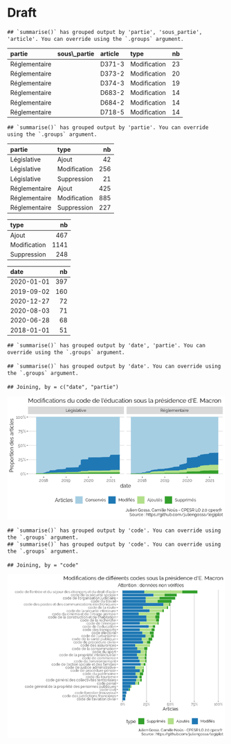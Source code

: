 Draft
================

    ## `summarise()` has grouped output by 'partie', 'sous_partie', 'article'. You can override using the `.groups` argument.

<table>
<thead>
<tr>
<th style="text-align:left;">
partie
</th>
<th style="text-align:left;">
sous\_partie
</th>
<th style="text-align:left;">
article
</th>
<th style="text-align:left;">
type
</th>
<th style="text-align:right;">
nb
</th>
</tr>
</thead>
<tbody>
<tr>
<td style="text-align:left;">
Réglementaire
</td>
<td style="text-align:left;">
</td>
<td style="text-align:left;">
D371-3
</td>
<td style="text-align:left;">
Modification
</td>
<td style="text-align:right;">
23
</td>
</tr>
<tr>
<td style="text-align:left;">
Réglementaire
</td>
<td style="text-align:left;">
</td>
<td style="text-align:left;">
D373-2
</td>
<td style="text-align:left;">
Modification
</td>
<td style="text-align:right;">
20
</td>
</tr>
<tr>
<td style="text-align:left;">
Réglementaire
</td>
<td style="text-align:left;">
</td>
<td style="text-align:left;">
D374-3
</td>
<td style="text-align:left;">
Modification
</td>
<td style="text-align:right;">
19
</td>
</tr>
<tr>
<td style="text-align:left;">
Réglementaire
</td>
<td style="text-align:left;">
</td>
<td style="text-align:left;">
D683-2
</td>
<td style="text-align:left;">
Modification
</td>
<td style="text-align:right;">
14
</td>
</tr>
<tr>
<td style="text-align:left;">
Réglementaire
</td>
<td style="text-align:left;">
</td>
<td style="text-align:left;">
D684-2
</td>
<td style="text-align:left;">
Modification
</td>
<td style="text-align:right;">
14
</td>
</tr>
<tr>
<td style="text-align:left;">
Réglementaire
</td>
<td style="text-align:left;">
</td>
<td style="text-align:left;">
D718-5
</td>
<td style="text-align:left;">
Modification
</td>
<td style="text-align:right;">
14
</td>
</tr>
</tbody>
</table>

    ## `summarise()` has grouped output by 'partie'. You can override using the `.groups` argument.

<table>
<thead>
<tr>
<th style="text-align:left;">
partie
</th>
<th style="text-align:left;">
type
</th>
<th style="text-align:right;">
nb
</th>
</tr>
</thead>
<tbody>
<tr>
<td style="text-align:left;">
Législative
</td>
<td style="text-align:left;">
Ajout
</td>
<td style="text-align:right;">
42
</td>
</tr>
<tr>
<td style="text-align:left;">
Législative
</td>
<td style="text-align:left;">
Modification
</td>
<td style="text-align:right;">
256
</td>
</tr>
<tr>
<td style="text-align:left;">
Législative
</td>
<td style="text-align:left;">
Suppression
</td>
<td style="text-align:right;">
21
</td>
</tr>
<tr>
<td style="text-align:left;">
Réglementaire
</td>
<td style="text-align:left;">
Ajout
</td>
<td style="text-align:right;">
425
</td>
</tr>
<tr>
<td style="text-align:left;">
Réglementaire
</td>
<td style="text-align:left;">
Modification
</td>
<td style="text-align:right;">
885
</td>
</tr>
<tr>
<td style="text-align:left;">
Réglementaire
</td>
<td style="text-align:left;">
Suppression
</td>
<td style="text-align:right;">
227
</td>
</tr>
</tbody>
</table>
<table>
<thead>
<tr>
<th style="text-align:left;">
type
</th>
<th style="text-align:right;">
nb
</th>
</tr>
</thead>
<tbody>
<tr>
<td style="text-align:left;">
Ajout
</td>
<td style="text-align:right;">
467
</td>
</tr>
<tr>
<td style="text-align:left;">
Modification
</td>
<td style="text-align:right;">
1141
</td>
</tr>
<tr>
<td style="text-align:left;">
Suppression
</td>
<td style="text-align:right;">
248
</td>
</tr>
</tbody>
</table>
<table>
<thead>
<tr>
<th style="text-align:left;">
date
</th>
<th style="text-align:right;">
nb
</th>
</tr>
</thead>
<tbody>
<tr>
<td style="text-align:left;">
2020-01-01
</td>
<td style="text-align:right;">
397
</td>
</tr>
<tr>
<td style="text-align:left;">
2019-09-02
</td>
<td style="text-align:right;">
160
</td>
</tr>
<tr>
<td style="text-align:left;">
2020-12-27
</td>
<td style="text-align:right;">
72
</td>
</tr>
<tr>
<td style="text-align:left;">
2020-08-03
</td>
<td style="text-align:right;">
71
</td>
</tr>
<tr>
<td style="text-align:left;">
2020-06-28
</td>
<td style="text-align:right;">
68
</td>
</tr>
<tr>
<td style="text-align:left;">
2018-01-01
</td>
<td style="text-align:right;">
51
</td>
</tr>
</tbody>
</table>

    ## `summarise()` has grouped output by 'date', 'partie'. You can override using the `.groups` argument.

    ## `summarise()` has grouped output by 'date'. You can override using the `.groups` argument.

    ## Joining, by = c("date", "partie")

![](draft_files/figure-gfm/code-1.png)<!-- -->

    ## `summarise()` has grouped output by 'code'. You can override using the `.groups` argument.
    ## `summarise()` has grouped output by 'code'. You can override using the `.groups` argument.

    ## Joining, by = "code"

![](draft_files/figure-gfm/top-1.png)<!-- -->
